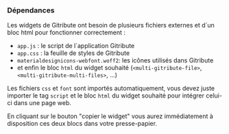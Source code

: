 ### Dépendances

Les widgets de Gitribute ont besoin de plusieurs fichiers externes et d´un bloc html pour fonctionner correctement : 

- `app.js` : le script de l´application Gitribute
- `app.css` : la feuille de styles de Gitribute
- `materialdesignicons-webfont.woff2`: les icônes utilisés dans Gitribute
- et enfin le bloc `html` du widget souhaité (`<multi-gitribute-file>`, `<multi-gitribute-multi-files>`, ...)

Les fichiers `css` et `font` sont importés automatiquement, vous devez juste importer le tag `script` et le bloc `html` du widget souhaité pour intégrer celui-ci dans une page web.

En cliquant sur le bouton "copier le widget" vous aurez immédiatement à disposition ces deux blocs dans votre presse-papier.
